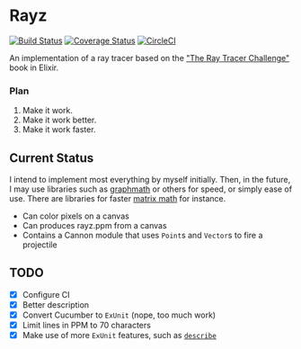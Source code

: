 # Rayz
[![Build Status](https://travis-ci.org/CraigTreptow/rayz.svg?branch=master)](https://travis-ci.org/CraigTreptow/rayz)
[![Coverage Status](https://coveralls.io/repos/github/CraigTreptow/rayz/badge.svg?branch=master)](https://coveralls.io/github/CraigTreptow/rayz?branch=master)
[![CircleCI](https://circleci.com/gh/CraigTreptow/rayz/tree/master.svg?style=svg)](https://circleci.com/gh/CraigTreptow/rayz/tree/master)

An implementation of a ray tracer based on the ["The Ray Tracer Challenge"](https://pragprog.com/book/jbtracer/the-ray-tracer-challenge) book in Elixir.

### Plan

1. Make it work.
1. Make it work better.
1. Make it work faster.

## Current Status

I intend to implement most everything by myself initially.  Then, in the future, 
I may use libraries such as [graphmath](https://github.com/crertel/graphmath) or others 
for speed, or simply ease of use.  There are libraries for faster 
[matrix math](https://github.com/versilov/matrex) for instance.


- Can color pixels on a canvas
- Can produces rayz.ppm from a canvas
- Contains a Cannon module that uses `Point`s and `Vector`s to fire a projectile

## TODO
- [X] Configure CI
- [X] Better description
- [X] Convert Cucumber to `ExUnit` (nope, too much work)
- [X] Limit lines in PPM to 70 characters
- [X] Make use of more `ExUnit` features, such as [`describe`](https://hexdocs.pm/ex_unit/ExUnit.Case.html)
